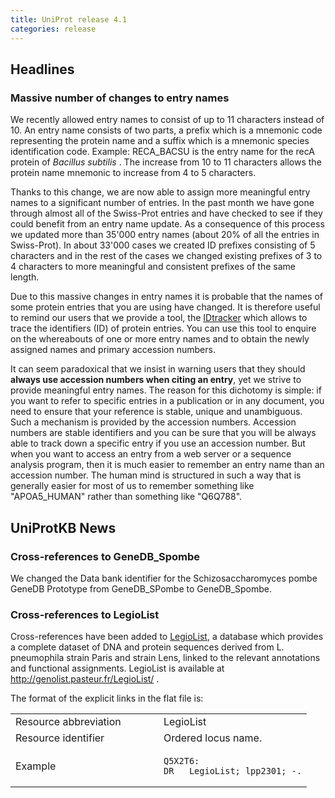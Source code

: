 ```yaml
---
title: UniProt release 4.1
categories: release
---
```


## Headlines

### Massive number of changes to entry names

We recently allowed entry names to consist of up to 11 characters instead of 10. An entry name consists of two parts, a prefix which is a mnemonic code representing the protein name and a suffix which is a mnemonic species identification code. Example: RECA\_BACSU is the entry name for the recA protein of *Bacillus subtilis* . The increase from 10 to 11 characters allows the protein name mnemonic to increase from 4 to 5 characters.

Thanks to this change, we are now able to assign more meaningful entry names to a significant number of entries. In the past month we have gone through almost all of the Swiss-Prot entries and have checked to see if they could benefit from an entry name update. As a consequence of this process we updated more than 35'000 entry names (about 20% of all the entries in Swiss-Prot). In about 33'000 cases we created ID prefixes consisting of 5 characters and in the rest of the cases we changed existing prefixes of 3 to 4 characters to more meaningful and consistent prefixes of the same length.

Due to this massive changes in entry names it is probable that the names of some protein entries that you are using have changed. It is therefore useful to remind our users that we provide a tool, the [IDtracker](http://www.expasy.org/cgi-bin/idtracker) which allows to trace the identifiers (ID) of protein entries. You can use this tool to enquire on the whereabouts of one or more entry names and to obtain the newly assigned names and primary accession numbers.

It can seem paradoxical that we insist in warning users that they should **always use accession numbers when citing an entry**, yet we strive to provide meaningful entry names. The reason for this dichotomy is simple: if you want to refer to specific entries in a publication or in any document, you need to ensure that your reference is stable, unique and unambiguous. Such a mechanism is provided by the accession numbers. Accession numbers are stable identifiers and you can be sure that you will be always able to track down a specific entry if you use an accession number. But when you want to access an entry from a web server or a sequence analysis program, then it is much easier to remember an entry name than an accession number. The human mind is structured in such a way that is generally easier for most of us to remember something like "APOA5\_HUMAN" rather than something like "Q6Q788".

## UniProtKB News

### Cross-references to GeneDB\_Spombe

We changed the Data bank identifier for the Schizosaccharomyces pombe GeneDB Prototype from GeneDB\_SPombe to GeneDB\_Spombe.

### Cross-references to LegioList

Cross-references have been added to [LegioList](http://genolist.pasteur.fr/LegioList/), a database which provides a complete dataset of DNA and protein sequences derived from L. pneumophila strain Paris and strain Lens, linked to the relevant annotations and functional assignments. LegioList is available at <http://genolist.pasteur.fr/LegioList/> .

The format of the explicit links in the flat file is:

<table><colgroup><col style="width: 50%" /><col style="width: 50%" /></colgroup><tbody><tr class="odd"><td>Resource abbreviation</td><td>LegioList</td></tr><tr class="even"><td>Resource identifier</td><td>Ordered locus name.</td></tr><tr class="odd"><td>Example</td><td><pre><code>Q5X2T6:
DR   LegioList; lpp2301; -.</code></pre></td></tr></tbody></table>
